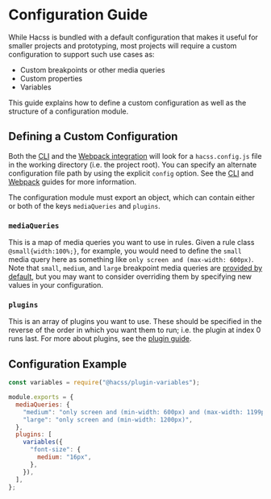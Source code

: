 # Configuration Guide

While Hacss is bundled with a default configuration that makes it useful for
smaller projects and prototyping, most projects will require a custom
configuration to support such use cases as:

* Custom breakpoints or other media queries
* Custom properties
* Variables

This guide explains how to define a custom configuration as well as the
structure of a configuration module.

## Defining a Custom Configuration

Both the [CLI](cli-guide.md) and the [Webpack integration](webpack-guide.md)
will look for a `hacss.config.js` file in the working directory (i.e. the
project root). You can specify an alternate configuration file path by using the
explicit `config` option. See the [CLI](cli-guide.md) and
[Webpack](webpack-guide.md) guides for more information.

The configuration module must export an object, which can contain either or both
of the keys `mediaQueries` and `plugins`.

### `mediaQueries`
This is a map of media queries you want to use in rules. Given a rule class
`@small{width:100%;}`, for example, you would need to define the `small` media
query here as something like `only screen and (max-width: 600px)`. Note that
`small`, `medium`, and `large` breakpoint media queries are
[provided by default](https://github.com/hacss/hacss/blob/25c901c3db58c9eced8525c5a2219aee06f1f533/index.js#L64),
but you may want to consider overriding them by specifying new values in your
configuration.

### `plugins`
This is an array of plugins you want to use. These should be specified in the
reverse of the order in which you want them to run; i.e. the plugin at index 0
runs last. For more about plugins, see the [plugin guide](plugins-guide.md).

## Configuration Example

```javascript
const variables = require("@hacss/plugin-variables");

module.exports = {
  mediaQueries: {
    "medium": "only screen and (min-width: 600px) and (max-width: 1199px)",
    "large": "only screen and (min-width: 1200px)",
  },
  plugins: [
    variables({
      "font-size": {
        medium: "16px",
      },
    }),
  ],
};
```
